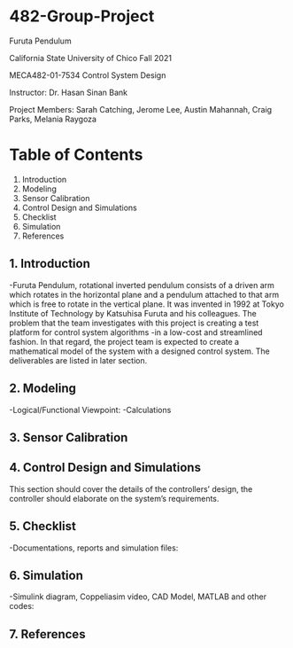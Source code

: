 # 482-Group-Project
Furuta Pendulum

California State University of Chico
Fall 2021

MECA482-01-7534 Control System Design

Instructor: Dr. Hasan Sinan Bank

Project Members: Sarah Catching, Jerome Lee, Austin Mahannah, Craig Parks, Melania Raygoza

# Table of Contents
1. Introduction 
2. Modeling
3. Sensor Calibration
4. Control Design and Simulations
5. Checklist
6. Simulation
7. References

## 1. Introduction 
-Furuta Pendulum, rotational inverted pendulum consists of a driven arm which rotates in the
horizontal plane and a pendulum attached to that arm which is free to rotate in the vertical plane. It was
invented in 1992 at Tokyo Institute of Technology by Katsuhisa Furuta and his colleagues. The
problem that the team investigates with this project is creating a test platform for control system
algorithms -in a low-cost and streamlined fashion. In that regard, the project team is expected to create
a mathematical model of the system with a designed control system. The deliverables are listed in later
section.

## 2. Modeling
-Logical/Functional Viewpoint:
-Calculations

## 3. Sensor Calibration


## 4. Control Design and Simulations
This section should cover the details of the controllers’ design, the controller
should elaborate on the system’s requirements. 

## 5. Checklist
-Documentations, reports and simulation files:

## 6. Simulation
-Simulink diagram, Coppeliasim video, CAD Model, MATLAB and other codes:

## 7. References
